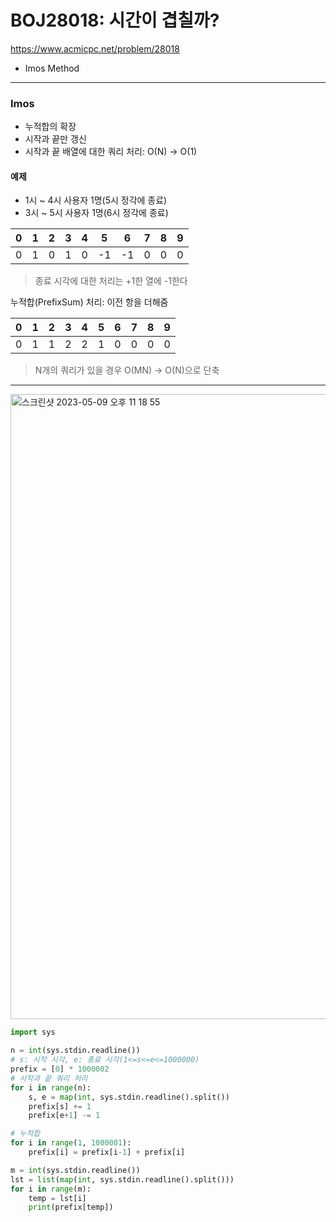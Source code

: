 # BOJ28018: 시간이 겹칠까?
<https://www.acmicpc.net/problem/28018>
+ Imos Method
---

### Imos
+ 누적합의 확장
+ 시작과 끝만 갱신
+ 시작과 끝 배열에 대한 쿼리 처리: O(N) -> O(1)

#### 예제
+ 1시 ~ 4시 사용자 1명(5시 정각에 종료)
+ 3시 ~ 5시 사용자 1명(6시 정각에 종료)

|0|1|2|3|4|5|6|7|8|9|
|---|---|---|---|---|---|---|---|---|---|
|0|1|0|1|0|-1|-1|0|0|0|0|0|

> 종료 시각에 대한 처리는 +1한 열에 -1한다

누적합(PrefixSum) 처리: 이전 항을 더해줌

|0|1|2|3|4|5|6|7|8|9|
|---|---|---|---|---|---|---|---|---|---|
|0|1|1|2|2|1|0|0|0|0|0|0|

> N개의 쿼리가 있을 경우 O(MN) -> O(N)으로 단축

---

<img width="1000" alt="스크린샷 2023-05-09 오후 11 18 55" src="https://github.com/kimchanho97/algorithm/assets/104095041/59fd7781-3aae-4025-b7fd-1bd6882ffa4e">


```python
import sys

n = int(sys.stdin.readline())
# s: 시작 시각, e: 종료 시각(1<=s<=e<=1000000)
prefix = [0] * 1000002
# 시작과 끝 쿼리 처리
for i in range(n):
    s, e = map(int, sys.stdin.readline().split())
    prefix[s] += 1
    prefix[e+1] -= 1

# 누적합 
for i in range(1, 1000001):
    prefix[i] = prefix[i-1] + prefix[i]

m = int(sys.stdin.readline())
lst = list(map(int, sys.stdin.readline().split()))
for i in range(m):
    temp = lst[i]
    print(prefix[temp])
````

